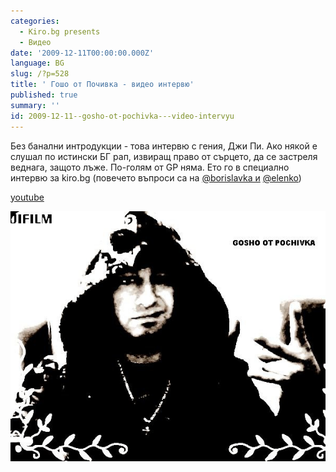 ```yaml
---
categories:
  - Kiro.bg presents
  - Видео
date: '2009-12-11T00:00:00.000Z'
language: BG
slug: /?p=528
title: ' Гошо от Почивка - видео интервю'
published: true
summary: ''
id: 2009-12-11--gosho-ot-pochivka---video-intervyu
---
```


Без банални интродукции - това интервю с гения, Джи Пи. Ако някой е слушал по истински БГ рап, извиращ право от сърцето, да се застреля веднага, защото лъже. По-голям от GP няма. Ето го в специално интервю за kiro.bg (повечето въпроси са на [@borislavka и](http://twitter.com/borislavka) [@elenko](http://twitter.com/elenko))

[youtube](https://www.youtube.com/watch?v=2nQKH0r--r8&hl)

![16459_1188103945265_1308318311_30607911_1784453_n](https://raw.githubusercontent.com/kirilchristov/blog_images/main/2009/12/16459_1188103945265_1308318311_30607911_1784453_n.jpg)
